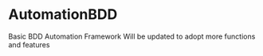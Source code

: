 # AutomationBDD
Basic BDD Automation Framework
Will be updated to adopt more functions and features
